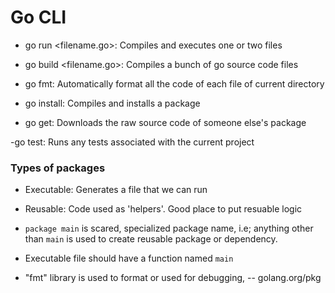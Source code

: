 # Go CLI

- go run <filename.go>: Compiles and executes one or two files

- go build <filename.go>: Compiles a bunch of go source code files

- go fmt: Automatically format all the code of each file of current directory

- go install: Compiles and installs a package

- go get: Downloads the raw source code of someone else's package

-go test: Runs any tests associated with the current project

### Types of packages

- Executable: Generates a file that we can run
- Reusable: Code used as 'helpers'. Good place to put resuable logic

- `package main` is scared, specialized package name, i.e; anything other than `main` is used to create reusable package or dependency.

- Executable file should have a function named `main`

- "fmt" library is used to format or used for debugging, -- golang.org/pkg

